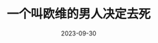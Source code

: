 ---
layout: page
title: 一个叫欧维的男人决定去死
description: >
  这部电影的优点包括但不限于（1）人物性格很鲜明，又通过一些穿插的叙事让我们看见了主角，即欧维，人物形象上的反差。这个看起来不近人情、固执古板、说话横冲直撞的老头儿，对亡妻却无微不至、一往情深，很难不令人动容。（2）故事具有戏剧性，无论是当下时空的邻里生活，还是欧维记忆中的人生大事，都描绘得比较有意思。（3）对于没去过北欧的人，比如我，有些异域风情。比如，名贵品种布偶猫在他们社区里竟然在流浪；比如，作为普通火车工人的欧维在上个世纪就能频繁地换新车、住大house，每周四下午一点还和妻子一起在面包店品尝甜品。
category: 电影
img: assets/img/movie/2023/xin_wen_nv_wang.webp
star: 5
date: 2023-09-30
---